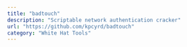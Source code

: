 ```yaml
---
title: "badtouch"
description: "Scriptable network authentication cracker"
url: "https://github.com/kpcyrd/badtouch"
category: "White Hat Tools"
---
```

